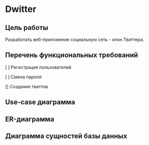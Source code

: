 # Dwitter


## Цель работы

Разработать веб-приложение социальную сеть - клон Твиттера.

## Перечень функциональных требований

[ ] Регистрация пользователей

[ ] Смена пароля

[] Создание твиттов  

## Use-case диаграмма



## ER-диаграмма


## Диаграмма сущностей базы данных


